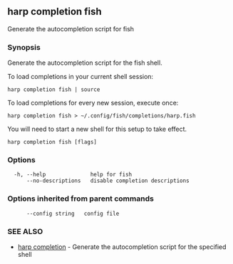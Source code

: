 ## harp completion fish

Generate the autocompletion script for fish

### Synopsis

Generate the autocompletion script for the fish shell.

To load completions in your current shell session:

	harp completion fish | source

To load completions for every new session, execute once:

	harp completion fish > ~/.config/fish/completions/harp.fish

You will need to start a new shell for this setup to take effect.


```
harp completion fish [flags]
```

### Options

```
  -h, --help              help for fish
      --no-descriptions   disable completion descriptions
```

### Options inherited from parent commands

```
      --config string   config file
```

### SEE ALSO

* [harp completion](harp_completion.md)	 - Generate the autocompletion script for the specified shell

